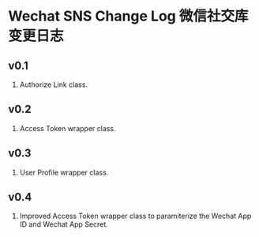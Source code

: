 # Wechat SNS Change Log 微信社交库变更日志

## v0.1
1. Authorize Link class.

## v0.2
1. Access Token wrapper class.

## v0.3
1. User Profile wrapper class.

## v0.4
1. Improved Access Token wrapper class to paramiterize the Wechat App ID and Wechat App Secret.
